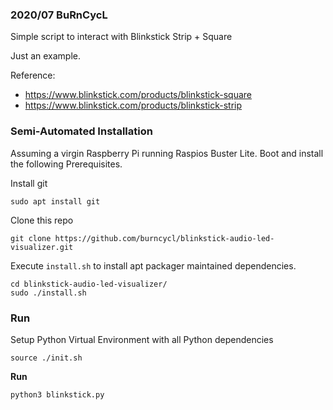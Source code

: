 ### 2020/07 BuRnCycL

Simple script to interact with Blinkstick Strip + Square

Just an example. 

Reference: 
- https://www.blinkstick.com/products/blinkstick-square
- https://www.blinkstick.com/products/blinkstick-strip

### Semi-Automated Installation

Assuming a virgin Raspberry Pi running Raspios Buster Lite. Boot and install the following Prerequisites.

Install git
```
sudo apt install git 
```

Clone this repo
```
git clone https://github.com/burncycl/blinkstick-audio-led-visualizer.git
```

Execute `install.sh` to install apt packager maintained dependencies.
```
cd blinkstick-audio-led-visualizer/
sudo ./install.sh
```

### Run

Setup Python Virtual Environment with all Python dependencies
```
source ./init.sh
```

**Run**
```
python3 blinkstick.py 
```

